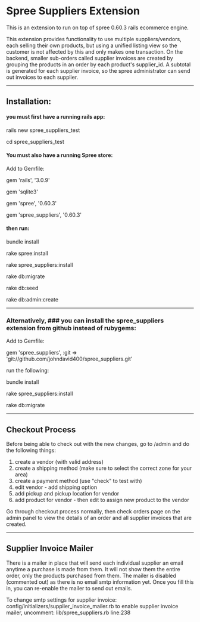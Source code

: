 # Spree Suppliers Extension

This is an extension to run on top of spree 0.60.3 rails ecommerce engine.

This extension provides functionality to use multiple suppliers/vendors, each selling their own products, but using a unified listing view so the customer is not affected by this and only makes one transaction. On the backend, smaller sub-orders called supplier invoices are created by grouping the products in an order by each product's supplier_id. A subtotal is generated for each supplier invoice, so the spree administrator can send out invoices to each supplier.

----------------------------
## Installation: 

#### you must first have a running rails app:

  rails new spree_suppliers_test

  cd spree_suppliers_test

#### You must also have a running Spree store:

  Add to Gemfile:

  gem 'rails', '3.0.9'

  gem 'sqlite3'

  gem 'spree', '0.60.3'

  gem 'spree_suppliers', '0.60.3'

#### then run:

  bundle install

  rake spree:install

  rake spree_suppliers:install

  rake db:migrate

  rake db:seed

  rake db:admin:create

----------------------------
### Alternatively, ###  you can install the spree_suppliers extension from github instead of rubygems:

Add to Gemfile:

gem 'spree_suppliers', :git => 'git://github.com/johndavid400/spree_suppliers.git'

run the following:

bundle install

rake spree_suppliers:install

rake db:migrate

----------------------------
## Checkout Process

Before being able to check out with the new changes, go to /admin and do the following things:
1. create a vendor (with valid address)
2. create a shipping method (make sure to select the correct zone for your area)
3. create a payment method (use "check" to test with)
4. edit vendor - add shipping option
5. add pickup and pickup location for vendor
6. add product for vendor - then edit to assign new product to the vendor

Go through checkout process normally, then check orders page on the admin panel to view the details of an order and all supplier invoices that are created.

----------------------------
## Supplier Invoice Mailer

There is a mailer in place that will send each individual supplier an email anytime a purchase is made from them. It will not show them the entire order, only the products purchased from them. The mailer is disabled (commented out) as there is no email smtp information yet. Once you fill this in, you can re-enable the mailer to send out emails. 

To change smtp settings for supplier invoice: config/initializers/supplier_invoice_mailer.rb
to enable supplier invoice mailer, uncomment: lib/spree_suppliers.rb  line:238




